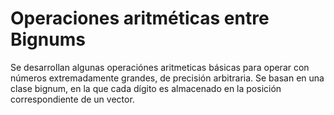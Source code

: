 # Operaciones aritméticas entre Bignums 

Se desarrollan algunas operaciónes aritmeticas básicas para operar con números extremadamente grandes, de precisión arbitraria. Se basan en una clase bignum, en la que cada dígito es almacenado en la posición correspondiente de un vector.
